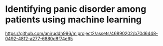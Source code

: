 # Identifying panic disorder among patients using machine learning



https://github.com/aniruddh996/mlproject2/assets/46890202/b70d6448-0492-48f2-a277-6880d8f74e65


